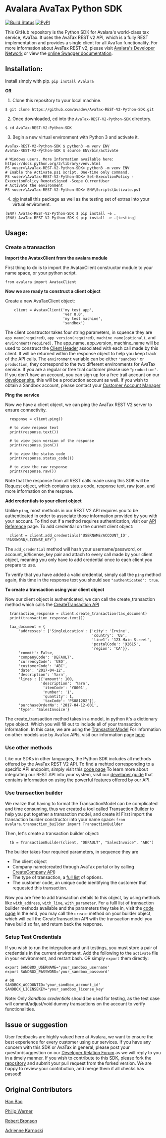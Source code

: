 # Avalara AvaTax Python SDK
[![Build Status](https://travis-ci.org/avadev/AvaTax-REST-V2-Python-SDK.svg?branch=master)](https://travis-ci.org/avadev/AvaTax-REST-V2-Python-SDK)
[![PyPI](https://img.shields.io/pypi/v/Avalara.svg)](https://pypi.python.org/pypi/Avalara)

This GitHub repository is the Python SDK for Avalara's world-class tax service, AvaTax.  It uses the AvaTax REST v2 API, which is a fully REST implementation and provides a single client for all AvaTax functionality.  For more information about AvaTax REST v2, please visit [Avalara's Developer Network](http://developer.avalara.com/) or view the [online Swagger documentation](https://sandbox-rest.avatax.com/swagger/ui/index.html).


## Installation:

Install simply with pip.
```pip install Avalara```

**OR**

1. Clone this repository to your local machine.
```
$ git clone https://github.com/avadev/AvaTax-REST-V2-Python-SDK.git
```
2. Once downloaded, cd into the ```AvaTax-REST-V2-Python-SDK``` directory.
```
$ cd AvaTax-REST-V2-Python-SDK
```
3. Begin a new virtual environment with Python 3 and activate it.
```
AvaTax-REST-V2-Python-SDK $ python3 -m venv ENV
AvaTax-REST-V2-Python-SDK $ source ENV/bin/activate

# Windows users. More Information available here: https://docs.python.org/3/library/venv.html
PS <user>\AvaTax-REST-V2-Python-SDK> python3 -m venv ENV
# Enable the Activate.ps1 script. One-time only command.
PS <user>\AvaTax-REST-V2-Python-SDK> Set-ExecutionPolicy -ExecutionPolicy RemoteSigned -Scope CurrentUser
# Activate the environment
PS <user>\AvaTax-REST-V2-Python-SDK> ENV\Scripts\Activate.ps1
```
4. [pip](https://pip.pypa.io/en/stable) install this package as well as the testing set of extras into your virtual enviroment.
```
(ENV) AvaTax-REST-V2-Python-SDK $ pip install -e .
(ENV) AvaTax-REST-V2-Python-SDK $ pip install -e .[testing]
```

## Usage:

### Create a transaction


**Import the AvataxClient from the avalara module**

First thing to do is to import the AvataxClient constructor module to your name space, or your python script.

```
from avalara import AvataxClient
```

**Now we are ready to construct a client object**

Create a new AvaTaxClient object:
```
    client = AvataxClient('my test app',
                          'ver 0.0',
                          'my test machine',
                          'sandbox')
```
The client constructor takes four string parameters, in squence they are `app_name(required)`, `app_version(required)`, `machine_name(optional)`, and `environment(required)`.
The app_name, app_version, machine_name will be used to construct the [Client Header](https://developer.avalara.com/avatax/client-headers/) associated with each call made by this client. It will be returned within the response object to help you keep track of the API calls.
The `environment` variable can be either `"sandbox"` or `production`, they correspond to the two different environments for AvaTax service.
If you are a regular or free trial customer please use `"production"`. If you don't have an account, you can sign up for a free trail account on our [developer site](https://developer.avalara.com/avatax/signup/), this will be a production account as well.
If you wish to obtain a Sandbox account, please contact your [Customer Account Manager](https://help.avalara.com/Frequently_Asked_Questions/Avalara_AvaTax_FAQ/How_do_I_get_access_to_our_development%2F%2Fsandbox_account%3F)


**Ping the service**

Now we have a client object, we can ping the AvaTax REST V2 server to ensure connectivity.
```
  response = client.ping()

  # to view respnse text
  print(response.text())

  # to view json version of the response
  print(response.json())

  # to view the status code
  print(response.status_code())

  # to view the raw response
  print(response.raw())
```
Note that the response from all REST calls made using this SDK will be [Request](http://docs.python-requests.org/en/master/user/quickstart/#response-content) object, which contains status code, response text, raw josn, and more information on the respnse.


**Add credentials to your client object**

Unlike `ping`, most methods in our REST V2 API requires you to be authenticated in order to associate those information provided by you with your account.
To find out if a method requires authentication, visit our [API Reference](https://developer.avalara.com/api-reference/avatax/rest/v2/methods/Transactions/) page.
To add credential on the current client object:
```
  client = client.add_credentials('USERNAME/ACCOUNT_ID', 'PASSWORD/LICENSE_KEY')
```
The `add_credential` method will hash your username/password, or account_id/license_key pair and attach to every call made by your client object, meaning you only have to add credential once to each client you prepare to use.

To verify that you have added a valid credential, simply call the `ping` method again, this time in the response text you should see `"authenticated": true`.


**To create a transaction using your client object**

Now our client object is authenticated, we can call the create_transaction method which calls the [CreateTransaction API](https://developer.avalara.com/api-reference/avatax/rest/v2/methods/Transactions/CreateTransaction/)
```
  transaction_response = client.create_transaction(tax_document)
  print(transaction_response.text())

  tax_document = {
      'addresses': {'SingleLocation': {'city': 'Irvine',
                                       'country': 'US',
                                       'line1': '123 Main Street',
                                       'postalCode': '92615',
                                       'region': 'CA'}},
      'commit': False,
      'companyCode': 'DEFAULT',
      'currencyCode': 'USD',
      'customerCode': 'ABC',
      'date': '2017-04-12',
      'description': 'Yarn',
      'lines': [{'amount': 100,
                'description': 'Yarn',
                 'itemCode': 'Y0001',
                 'number': '1',
                 'quantity': 1,
                 'taxCode': 'PS081282'}],
      'purchaseOrderNo': '2017-04-12-001',
      'type': 'SalesInvoice'}

```  
The create_transaction method takes in a model, in python it's a dictionary type object. Which you will fill out to include all of your transaction information. In this case, we are using the [TransactionModel](https://developer.avalara.com/api-reference/avatax/rest/v2/models/TransactionModel/)
For information on other models use by AvaTax APIs, visit our information page [here](https://developer.avalara.com/api-reference/avatax/rest/v2/models)


### Use other methods

Like our SDKs in other languages, the Python SDK includes all methods offered by the AvaTax REST V2 API. To find a mehtod corresponding to a specific API endpoint, simply visit this [code page](https://github.com/avadev/AvaTax-REST-V2-Python-SDK/blob/master/src/client_methods.py)
To learn more about integrating our REST API into your system, visit our [developer guide](https://developer.avalara.com/avatax/dev-guide/getting-started-with-avatax/) that contains information on using the powerful features offered by our API.


### Use transaction builder

We realize that having to format the TransactionModel can be complicated and time consuming, thus we created a tool called Transaction Builder to help you put together a transaction model, and create it!
First import the transaction builder constructor into your name space:
```from avalara.transaction_builder import TransactionBuilder```

Then, let's create a transaction builder object:
```
  tb = TransactionBuilder(client, "DEFAULT", "SalesInvoice", "ABC")
```
The builder takes four required parameters, in sequence they are
- The client object
- Company name(created through AvaTax portal or by calling [CreateCompany API](https://developer.avalara.com/api-reference/avatax/rest/v2/methods/Companies/CreateCompanies/))
- The type of transaction, a [full list](https://developer.avalara.com/api-reference/avatax/rest/v2/models/enums/DocumentType/) of options. 
- The customer code, an unique code identifying the customer that requested this transaction.

Now you are free to add transaction details to this object, by using methods like `with_address`, `with_line`, `with_parameter`.
For a fulll list of transaction builder methods available and the parameters they take in, visit the [code page](https://github.com/avadev/AvaTax-REST-V2-Python-SDK/blob/master/src/transaction_builder_methods.py)
In the end, you may call the `create` method on your builder object, which will call the CreateTransaction API with the transaction model you have build so far, and return back the response.


### Setup Test Credentials

If you wish to run the integration and unit testings, you must store a pair of credentials in the current enviroment.
Add the following to the ```activate``` file in your environment, and restart bash.
OR simply ```export``` them directly:

```
export SANDBOX_USERNAME='your_sandbox_username'
export SANDBOX_PASSWORD='your_sandbox_password'

# OR
SANDBOX_ACCOUNTID='your_sandbox_account_id'
SANDBOX_LICENSEKEY='your_sandbox_license_key'
```
Note: Only *Sandbox credentials* should be used for testing, as the test case will commit/adjust/void dummy transactions on the account to verify functionalities.  


## Issue or suggestion

User feedbacks are highly valued here at Avalara, we want to ensure the best experience for every customer using our services. If you have any concern with this SDK or AvaTax in general, please post your queston/suggestion on our [Developer Relation Forum](https://community.avalara.com/avalara/category_sets/developers) as we will reply to you in a timely manner.
If you wish to contribute to this SDK, please fork the [repository](https://github.com/avadev/AvaTax-REST-V2-Python-SDK) and submit your pull request from the forked version. We are happy to review your contribution, and merge them if all checks has passed!


## Original Contributors

[Han Bao](https://www.linkedin.com/in/hbao2016)

[Philip Werner](https://www.linkedin.com/in/philip-werner-421aa66a)

[Robert Bronson](https://www.linkedin.com/in/robert-bronson)

[Adrienne Karnoski](https://www.linkedin.com/in/adrienne-karnoski)
